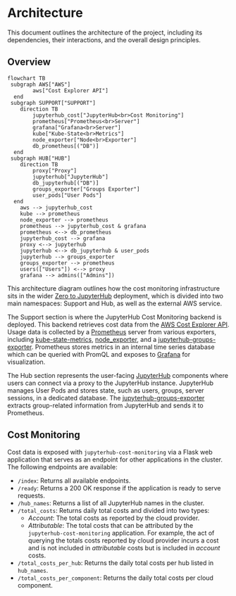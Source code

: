 # Architecture

This document outlines the architecture of the project, including its dependencies, their interactions, and the overall design principles.

## Overview

```mermaid
flowchart TB
 subgraph AWS["AWS"]
        aws["Cost Explorer API"]
  end
 subgraph SUPPORT["SUPPORT"]
    direction TB
        jupyterhub_cost["JupyterHub<br>Cost Monitoring"]
        prometheus["Prometheus<br>Server"]
        grafana["Grafana<br>Server"]
        kube["Kube-State<br>Metrics"]
        node_exporter["Node<br>Exporter"]
        db_prometheus[("DB")]
  end
 subgraph HUB["HUB"]
    direction TB
        proxy["Proxy"]
        jupyterhub["JupyterHub"]
        db_jupyterhub[("DB")]
        groups_exporter["Groups Exporter"]
        user_pods["User Pods"]
  end
    aws --> jupyterhub_cost
    kube --> prometheus
    node_exporter --> prometheus
    prometheus --> jupyterhub_cost & grafana
    prometheus <--> db_prometheus
    jupyterhub_cost --> grafana
    proxy <--> jupyterhub
    jupyterhub <--> db_jupyterhub & user_pods
    jupyterhub --> groups_exporter
    groups_exporter --> prometheus
    users(["Users"]) <--> proxy
    grafana --> admins(["Admins"])
```

This architecture diagram outlines how the cost monitoring infrastructure sits in the wider [Zero to JupyterHub](https://z2jh.jupyter.org/) deployment, which is divided into two main namespaces: Support and Hub, as well as the external AWS service.

The Support section is where the JupyterHub Cost Monitoring backend is deployed. This backend retrieves cost data from the [AWS Cost Explorer API](https://docs.aws.amazon.com/cost-management/latest/userguide/ce-api.html). Usage data is collected by a [Prometheus](https://prometheus.io/) server from various exporters, including [kube-state-metrics](https://github.com/kubernetes/kube-state-metrics), [node_exporter](https://github.com/prometheus/node_exporter), and a [jupyterhub-groups-exporter](https://github.com/2i2c-org/jupyterhub-groups-exporter). Prometheus stores metrics in an internal time series database which can be queried with PromQL and exposes to [Grafana](https://grafana.com/) for visualization.

The Hub section represents the user-facing [JupyterHub](https://jupyterhub.readthedocs.io/en/stable/) components where users can connect via a proxy to the JupyterHub instance. JupyterHub manages User Pods and stores state, such as users, groups, server sessions, in a dedicated database. The [jupyterhub-groups-exporter](https://github.com/2i2c-org/jupyterhub-groups-exporter) extracts group-related information from JupyterHub and sends it to Prometheus.

## Cost Monitoring

Cost data is exposed with `jupyterhub-cost-monitoring` via a Flask web application that serves as an endpoint for other applications in the cluster. The following endpoints are available:

- `/index`: Returns all available endpoints.
- `/ready`: Returns a 200 OK response if the application is ready to serve requests.
- `/hub_names`: Returns a list of all JupyterHub names in the cluster.
- `/total_costs`: Returns daily total costs and divided into two types:
  - *Account*: The total costs as reported by the cloud provider.
  - *Attributable*: The total costs that can be attributed by the `jupyterhub-cost-monitoring` application. For example, the act of querying the totals costs reported by cloud provider incurs a cost and is not included in *attributable* costs but is included in *account* costs.
- `/total_costs_per_hub`: Returns the daily total costs per hub listed in `hub_names`.
- `/total_costs_per_component`: Returns the daily total costs per cloud component.
